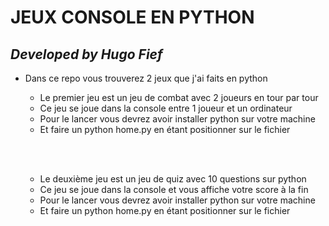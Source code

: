 # JEUX CONSOLE EN PYTHON

## ***Developed by Hugo Fief***

- Dans ce repo vous trouverez 2 jeux que j'ai faits en python
  - Le premier jeu est un jeu de combat avec 2 joueurs en tour par tour
  - Ce jeu se joue dans la console entre 1 joueur et un ordinateur
  - Pour le lancer vous devrez avoir installer python sur votre machine
  - Et faire un python home.py en étant positionner sur le fichier

  <br/><br/>

  - Le deuxième jeu est un jeu de quiz avec 10 questions sur python
  - Ce jeu se joue dans la console et vous affiche votre score à la fin
  - Pour le lancer vous devrez avoir installer python sur votre machine
  - Et faire un python home.py en étant positionner sur le fichier 
